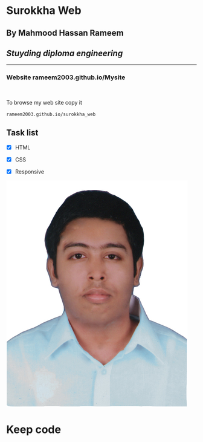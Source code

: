 # Surokkha Web  

## By Mahmood Hassan Rameem  
## _Stuyding diploma engineering_
---

### Website rameem2003.github.io/Mysite  

<br/>

To browse my web site copy it  

```
rameem2003.github.io/surokkha_web

```

## Task list

- [x] HTML
- [x] CSS
- [x] Responsive


![profile](./img/me.jpg)  

# Keep code
